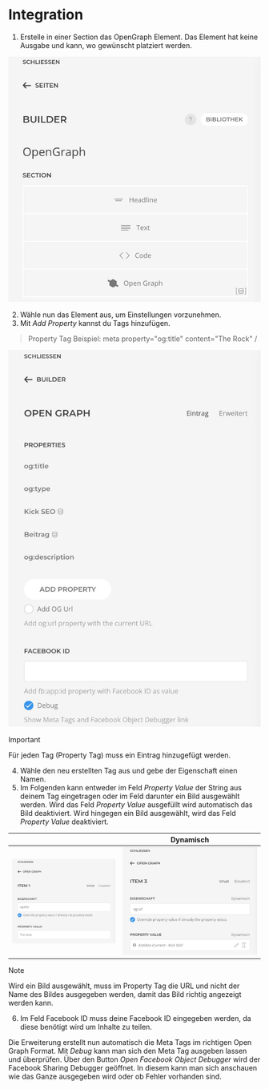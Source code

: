 # Integration

1. Erstelle in einer Section das OpenGraph Element. Das Element hat keine Ausgabe und kann, wo gewünscht platziert werden.

![Element_OG.jpeg](../../assets/JPEG/OpenGraph/Element_OG.jpeg)

2. Wähle nun das Element aus, um Einstellungen vorzunehmen.
3. Mit *Add Property* kannst du Tags hinzufügen.

> Property Tag Beispiel: meta property="og:title" content="The Rock" /

![Properties_OG.jpeg](../../assets/JPEG/OpenGraph/Properties_OG.jpeg)

> [!IMPORTANT]
> Für jeden Tag (Property Tag) muss ein Eintrag hinzugefügt werden.

4. Wähle den neu erstellten Tag aus und gebe der Eigenschaft einen Namen.
5. Im Folgenden kann entweder im Feld *Property Value* der String aus deinem Tag eingetragen oder im Feld darunter ein Bild ausgewählt werden. Wird das Feld *Property Value* ausgefüllt wird automatisch das Bild deaktiviert. Wird hingegen ein Bild ausgewählt, wird das Feld *Property Value* deaktiviert.

|                                                           | Dynamisch                                                           |
|-----------------------------------------------------------|---------------------------------------------------------------------|
| ![Item_OG.jpeg](../../assets/JPEG/OpenGraph/Item_OG.jpeg) | ![Dynamisch_OG.jpeg](../../assets/JPEG/OpenGraph/Dynamisch_OG.jpeg) |

> [!NOTE]
> Wird ein Bild ausgewählt, muss im Property Tag die URL und nicht der Name des Bildes ausgegeben werden, damit das Bild richtig angezeigt werden kann.

6. Im Feld Facebook ID muss deine Facebook ID eingegeben werden, da diese benötigt wird um Inhalte zu teilen.

Die Erweiterung erstellt nun automatisch die Meta Tags im richtigen Open Graph Format. Mit *Debug* kann man sich den Meta Tag ausgeben lassen und überprüfen. Über den Button *Open Facebook Object Debugger* wird der Facebook Sharing Debugger geöffnet. In diesem kann man sich anschauen wie das Ganze ausgegeben wird oder ob Fehler vorhanden sind.
